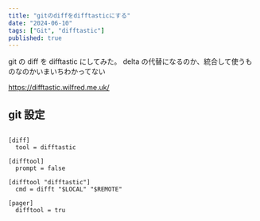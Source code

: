 ```yaml
---
title: "gitのdiffをdifftasticにする"
date: "2024-06-10"
tags: ["Git", "difftastic"]
published: true
---
```


git の diff を difftastic にしてみた。
delta の代替になるのか、統合して使うものなのかいまいちわかってない

https://difftastic.wilfred.me.uk/

## git 設定

```config:~/.config/git/config

[diff]
  tool = difftastic

[difftool]
  prompt = false

[difftool "difftastic"]
  cmd = difft "$LOCAL" "$REMOTE"

[pager]
  difftool = tru
```
